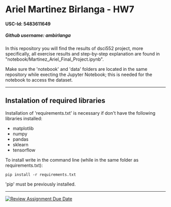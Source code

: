 # Ariel Martinez Birlanga - HW7
#### USC-Id: 5483611649
##### Github username: ambirlanga

In this repository you will find the results of dsci552 project, more specifically, all exercise results and step-by-step explanation are found in "notebook/Martinez_Ariel_Final_Project.ipynb".

Make sure the 'notebook' and 'data' folders are located in the same repository while execting the Jupyter Notebook; this is needed for the notebook to access the dataset.


---
## Instalation of required libraries

Installation of 'requirements.txt' is necessary if don't have the following libraries installed:
- matplotlib
- numpy
- pandas
- sklearn
- tensorflow


To install write in the command line (while in the same folder as requirements.txt):

```shell
pip install -r requirements.txt
```
'pip' must be previously installed.

---


[![Review Assignment Due Date](https://classroom.github.com/assets/deadline-readme-button-22041afd0340ce965d47ae6ef1cefeee28c7c493a6346c4f15d667ab976d596c.svg)](https://classroom.github.com/a/RuHimdEP)
